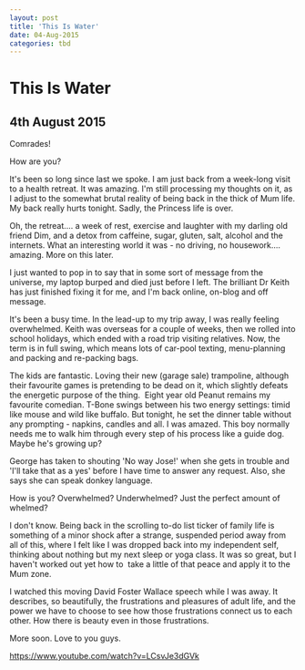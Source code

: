 ```yaml
---
layout: post
title: 'This Is Water'
date: 04-Aug-2015
categories: tbd
---
```


# This Is Water

## 4th August 2015

Comrades!

How are you?

It's been so long since last we spoke. I am just back from a week-long visit to a health retreat. It was amazing. I'm still processing my thoughts on it,   as I adjust to the somewhat brutal reality of being back in the thick of Mum life. My back really hurts tonight. Sadly, the Princess life is over.

Oh, the retreat.... a week of rest, exercise and laughter with my darling old friend Dim, and a detox from caffeine, sugar, gluten, salt, alcohol and the internets. What an interesting world it was - no driving, no housework.... amazing. More on this later.

I just wanted to pop in to say that in some sort of message from the universe, my laptop burped and died just before I left. The brilliant Dr Keith has just finished fixing it for me, and I'm back online, on-blog and off message.

It's been a busy time. In the lead-up to my trip away, I was really feeling overwhelmed. Keith was overseas for a couple of weeks, then we rolled into school holidays, which ended with a road trip visiting relatives. Now, the term is in full swing, which means lots of car-pool texting, menu-planning and packing and re-packing bags.

The kids are fantastic. Loving their new (garage sale) trampoline, although their favourite games is pretending to be dead on it, which slightly defeats the energetic purpose of the thing.  Eight year old Peanut remains my favourite comedian. T-Bone swings between his two energy settings: timid like mouse and wild like buffalo. But tonight, he set the dinner table without any prompting - napkins, candles and all. I was amazed. This boy normally needs me to walk him through every step of his process like a guide dog. Maybe he's growing up?

George has taken to shouting 'No way Jose!' when she gets in trouble and 'I'll take that as a yes' before I have time to answer any request. Also, she says she can speak donkey language.

How is you? Overwhelmed? Underwhelmed? Just the perfect amount of whelmed?

I don't know. Being back in the scrolling to-do list ticker of family life is something of a minor shock after a strange, suspended period away from all of this, where I felt like I was dropped back into my independent self, thinking about nothing but my next sleep or yoga class. It was so great, but I haven't worked out yet how to  take a little of that peace and apply it to the Mum zone.

I watched this moving David Foster Wallace speech while I was away. It describes, so beautifully, the frustrations and pleasures of adult life, and the power we have to choose to see how those frustrations connect us to each other. How there is beauty even in those frustrations.

More soon. Love to you guys.

https://www.youtube.com/watch?v=LCsvJe3dGVk

 
